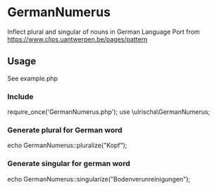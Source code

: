 # GermanNumerus
Inflect plural and singular of nouns in German Language
Port from https://www.clips.uantwerpen.be/pages/pattern
## Usage
See example.php
### Include
require_once('GermanNumerus.php');
use \ulrischa\GermanNumerus;
### Generate plural for German word
echo GermanNumerus::pluralize("Kopf");
### Generate singular for german word
echo  GermanNumerus::singularize("Bodenverunreinigungen");
